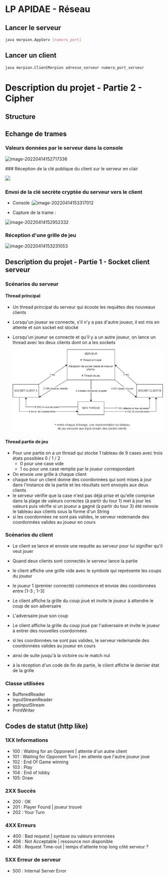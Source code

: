 # LP APIDAE - Réseau
## Lancer le serveur
```bash
java morpion.AppServ [numero_port]
```



## Lancer un client

```bash
java morpion.ClientMorpion adresse_serveur numero_port_serveur
```

# Description du projet - Partie 2 - Cipher

## Structure



## Echange de trames

### Valeurs données par le serveur dans la console

![image-20220414152717336](/home/clement/snap/typora/57/.config/Typora/typora-user-images/image-20220414152717336.png)

### Réception de la clé publique du client sur le serveur en clair

![](/home/clement/snap/typora/57/.config/Typora/typora-user-images/image-20220414152817785.png)

### Envoi de la clé secrète cryptée du serveur vers le client

- Console :![image-20220414153317012](/home/clement/snap/typora/57/.config/Typora/typora-user-images/image-20220414153317012.png)

- Capture de la trame :

![image-20220414152952332](/home/clement/snap/typora/57/.config/Typora/typora-user-images/image-20220414152952332.png)

### Réception d'une grille de jeu

![image-20220414153231053](/home/clement/snap/typora/57/.config/Typora/typora-user-images/image-20220414153231053.png)

## Description du projet - Partie 1 - Socket client serveur

### Scénarios du serveur

#### Thread principal

- Un thread principal du serveur qui écoute les requêtes des nouveaux clients 

- Lorsqu'un joueur se connecte, s'il n'y a pas d'autre joueur, il est mis en attente et son socket est stocké

- Lorsqu'un joueur se connecte et qu'il y a un autre joueur, on lance un thread avec les deux clients dont on a les sockets

  ![diagramme_seveur](diagramme.drawio.png)

#### Thread partie de jeu
- Pour une partie on a un thread qui stocke 1 tableau de 9 cases avec trois états possibles 0 / 1 / 2
   - 0 pour une case vide
   - 1 ou pour une case remplie par le joueur correspondant
- On envoie une grille à chaque client
- chaque tour un client donne des coordonnées qui sont mises à jour dans l'instance de la partie et les résultats sont envoyés aux deux clients
- le serveur vérifie que la case n'est pas déjà prise et qu'elle comprise dans la plage de valeurs correctes (à partir du tour 1) met à jour les valeurs puis vérifie si un joueur a gagné (à partir du tour 3) été renvoie le tableau aux clients sous la forme d'un String
- si les coordonnées ne sont pas valides, le serveur redemande des coordonnées valides au joueur en cours

### Scénarios du client

- Le client se lance et envoie une requête au serveur pour lui signifier qu'il veut jouer
- Quand deux clients sont connectés le serveur lance la partie
- le client affiche une grille vide avec le symbole qui représente les coups du joueur

- le joueur 1 (premier connecté) commence et envoie des coordonnées entre [1-3 ; 1-3]
- Le client affiche la grille du coup joué et invite le joueur à attendre le coup de son adversaire
- L'adversaire joue son coup
- Le client affiche la grille du coup joué par l'adversaire et invite le joueur à entrer des nouvelles coordonnées
- si les coordonnées ne sont pas valides, le serveur redemande des coordonnées valides au joueur en cours
- ainsi de suite jusqu'à la victoire ou le match nul
- à la réception d'un code de fin de partie, le client affiche le dernier état de la grille 

### Classe utilisées

- BufferedReader
- InputStreamReader
- getInputStream
- PrintWriter

## Codes de statut (http like)

### **1XX Informations**

- 100 : Waiting for an Opponent | attente d'un autre client
- 101 : Waiting for Opponent Turn | en attente que l'autre joueur joue
- 102 : End Of Game winning
- 103 : Play
- 104 : End of lobby
- 105: Draw

### **2XX Succès**

- 200 : OK
- 201 : Player Found | joueur trouvé
- 202 : Your Turn

### **4XX Erreurs**

- 400 : Bad request | syntaxe ou valeurs erronnées
- 406 : Not Acceptable | ressource non disponible
- 408 : Request Time-out | temps d'attente trop long côté serveur ?

### **5XX Erreur de serveur**

- 500 : Internal Server Error